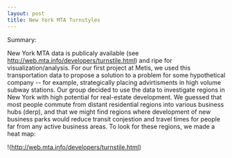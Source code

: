 ```yaml
---
layout: post
title: New York MTA Turnstyles
---
```


Summary:

New York MTA data is publicaly available (see http://web.mta.info/developers/turnstile.html) and ripe for visualization/analysis. For our first project at Metis, we used this transportation data to propose a solution to a problem for some hypothetical company -- for example, strategically placing advirtisments in high volume subway stations. Our group decided to use the data to investigate regions in New York with high potential for real-estate development. We guessed that most people commute from distant residential regions into various business hubs (derp), and that we might find regions where development of new business parks would reduce transit conjestion and travel times for people far from any active business areas. To look for these regions, we made a heat map:

!(http://web.mta.info/developers/turnstile.html)
